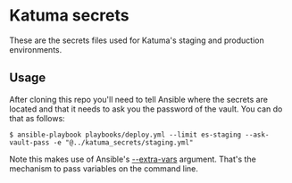 # Katuma secrets

These are the secrets files used for Katuma's staging and production environments.

## Usage

After cloning this repo you'll need to tell Ansible where the secrets are located and that it needs to ask you the password of the vault. You can do that as follows:

```shell
$ ansible-playbook playbooks/deploy.yml --limit es-staging --ask-vault-pass -e "@../katuma_secrets/staging.yml"
```

Note this makes use of Ansible's [--extra-vars](https://docs.ansible.com/ansible/latest/user_guide/playbooks_variables.html#passing-variables-on-the-command-line) argument. That's the mechanism to pass variables on the command line.
